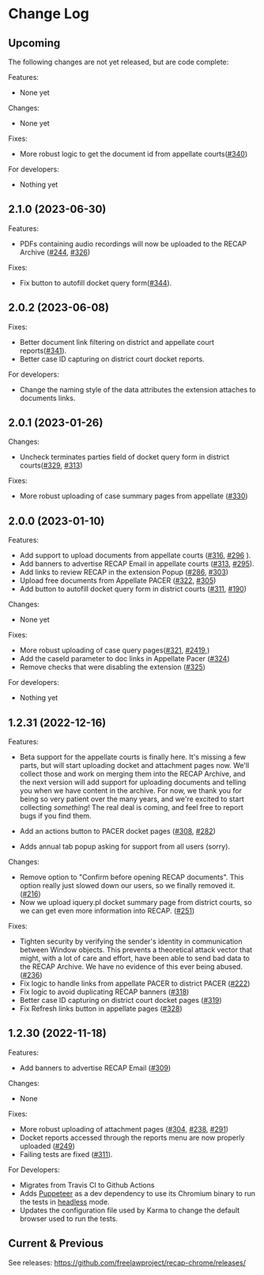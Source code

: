 # Change Log

## Upcoming

The following changes are not yet released, but are code complete:

Features:
 - None yet

Changes:
 - None yet

Fixes:
 - More robust logic to get the document id from appellate courts([#340](https://github.com/freelawproject/recap/issues/340))

For developers:
 - Nothing yet


## 2.1.0 (2023-06-30)

Features:
 - PDFs containing audio recordings will now be uploaded to the RECAP Archive ([#244](https://github.com/freelawproject/recap/issues/244), [#326](https://github.com/freelawproject/recap-chrome/pull/326))

Fixes:
 - Fix button to autofill docket query form([#344](https://github.com/freelawproject/recap/issues/344)).


## 2.0.2 (2023-06-08)

Fixes:
 - Better document link filtering on district and appellate court reports([#341](https://github.com/freelawproject/recap/issues/341)).
 - Better case ID capturing on district court docket reports.

For developers:
 - Change the naming style of the data attributes the extension attaches to documents links.


## 2.0.1 (2023-01-26)

Changes:
 - Uncheck terminates parties field of docket query form in district courts([#329](https://github.com/freelawproject/recap/issues/329), [#313](https://github.com/freelawproject/recap-chrome/pull/313))

Fixes:
 - More robust uploading of case summary pages from appellate ([#330](https://github.com/freelawproject/recap/issues/330))


## 2.0.0 (2023-01-10)

Features:
 - Add support to upload documents from appellate courts ([#316](https://github.com/freelawproject/recap/issues/316), [#296](https://github.com/freelawproject/recap-chrome/pull/296) ).
 - Add banners to advertise RECAP Email in appellate courts ([#313](https://github.com/freelawproject/recap/issues/313), [#295](https://github.com/freelawproject/recap-chrome/pull/295)).
 - Add links to review RECAP in the extension Popup ([#286](https://github.com/freelawproject/recap/issues/286), [#303](https://github.com/freelawproject/recap-chrome/pull/303))
 - Upload free documents from Appellate PACER ([#322](https://github.com/freelawproject/recap/issues/322), [#305](https://github.com/freelawproject/recap-chrome/pull/305))
 - Add button to autofill docket query form in district courts ([#311](https://github.com/freelawproject/recap-chrome/pull/311), [#190](https://github.com/freelawproject/recap/issues/190))

Changes:
 - None yet

Fixes: 
 - More robust uploading of case query pages([#321](https://github.com/freelawproject/recap/issues/321), [#2419](https://github.com/freelawproject/courtlistener/issues/2419),)
 - Add the caseId parameter to doc links in Appellate Pacer ([#324](https://github.com/freelawproject/recap/issues/324))
 - Remove checks that were disabling the extension ([#325](https://github.com/freelawproject/recap/issues/325))

For developers:
 - Nothing yet


## 1.2.31 (2022-12-16)

Features:
 - Beta support for the appellate courts is finally here. It's missing a few parts, but will start uploading docket and attachment pages now. We'll collect those and work on merging them into the RECAP Archive, and the next version will add support for uploading documents and telling you when we have content in the archive. For now, we thank you for being so very patient over the many years, and we're excited to start collecting _something_! The real deal is coming, and feel free to report bugs if you find them.

 - Add an actions button to PACER docket pages ([#308](https://github.com/freelawproject/recap/issues/308), [#282](https://github.com/freelawproject/recap-chrome/pull/282))

 - Adds annual tab popup asking for support from all users (sorry).

Changes:
 - Remove option to "Confirm before opening RECAP documents". This option really just slowed down our users, so we finally removed it.  ([#216](https://github.com/freelawproject/recap/issues/216))
 - Now we upload iquery.pl docket summary page from district courts, so we can get even more information into RECAP. ([#251](https://github.com/freelawproject/recap/issues/251))
 
Fixes: 
 - Tighten security by verifying the sender's identity in communication between Window objects. This prevents a theoretical attack vector that might, with a lot of care and effort, have been able to send bad data to the RECAP Archive. We have no evidence of this ever being abused. ([#236](https://github.com/freelawproject/recap/issues/236))
 - Fix logic to handle links from appellate PACER to district PACER ([#222](https://github.com/freelawproject/recap/issues/222))
 - Fix logic to avoid duplicating RECAP banners ([#318](https://github.com/freelawproject/recap/issues/318))
 - Better case ID capturing on district court docket pages ([#319](https://github.com/freelawproject/recap/issues/319))
 - Fix Refresh links button in appellate pages ([#328](https://github.com/freelawproject/recap/issues/328))


## 1.2.30 (2022-11-18)

Features:
 - Add banners to advertise RECAP Email ([#309](https://github.com/freelawproject/recap/issues/309))

Changes:
 - None

Fixes:
 - More robust uploading of attachment pages ([#304](https://github.com/freelawproject/recap/issues/304), [#238](https://github.com/freelawproject/recap/issues/238), [#291](https://github.com/freelawproject/recap/issues/291))
 - Docket reports accessed through the reports menu are now properly uploaded ([#249](https://github.com/freelawproject/recap/issues/249))
 - Failing tests are fixed ([#311](https://github.com/freelawproject/recap/issues/311)).

For Developers:
 - Migrates from Travis CI to Github Actions
 - Adds [Puppeteer](https://pptr.dev/) as a dev dependency to use its Chromium binary to run the tests in [headless](https://developers.google.com/web/updates/2017/04/headless-chrome) mode.
 - Updates the configuration file used by Karma to change the default browser used to run the tests.


## Current & Previous

See releases: https://github.com/freelawproject/recap-chrome/releases/
